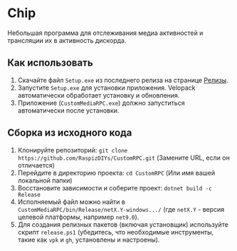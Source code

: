 # Chip

Небольшая программа для отслеживания медиа активностей и трансляции их в активность дискорда.

## Как использовать

1.  Скачайте файл `Setup.exe` из последнего релиза на странице [Релизы](../../releases).
2.  Запустите `Setup.exe` для установки приложения. Velopack автоматически обработает установку и обновления.
3.  Приложение (`CustomMediaRPC.exe`) должно запуститься автоматически после установки.

## Сборка из исходного кода

1.  Клонируйте репозиторий: `git clone https://github.com/RaspizDIYs/CustomRPC.git` (Замените URL, если он отличается)
2.  Перейдите в директорию проекта: `cd CustomRPC` (Или имя вашей локальной папки)
3.  Восстановите зависимости и соберите проект: `dotnet build -c Release`
4.  Исполняемый файл можно найти в `CustomMediaRPC/bin/Release/netX.Y-windows.../` (где `netX.Y` - версия целевой платформы, например `net9.0`).
5.  Для создания релизных пакетов (включая установщик) используйте скрипт `release.ps1` (убедитесь, что необходимые инструменты, такие как `vpk` и `gh`, установлены и настроены).